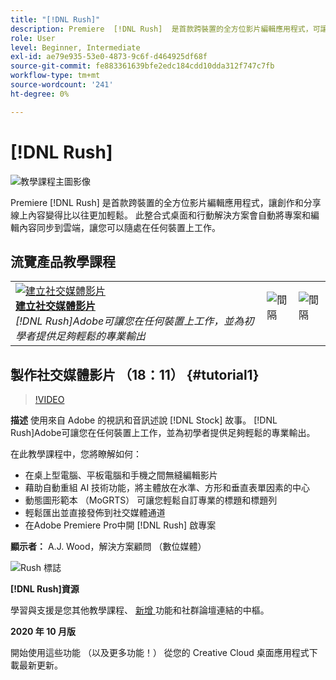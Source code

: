```yaml
---
title: "[!DNL Rush]"
description: Premiere  [!DNL Rush]  是首款跨裝置的全方位影片編輯應用程式，可讓創作和分享線上內容變得比以往更加輕鬆
role: User
level: Beginner, Intermediate
exl-id: ae79e935-53e0-4873-9c6f-d464925df68f
source-git-commit: fe883361639bfe2edc184cdd10dda312f747c7fb
workflow-type: tm+mt
source-wordcount: '241'
ht-degree: 0%

---
```


# [!DNL Rush]

![教學課程主圖影像](../assets/Rush.jpg)

Premiere [!DNL Rush] 是首款跨裝置的全方位影片編輯應用程式，讓創作和分享線上內容變得比以往更加輕鬆。 此整合式桌面和行動解決方案會自動將專案和編輯內容同步到雲端，讓您可以隨處在任何裝置上工作。

## 流覽產品教學課程

<table style="table-layout:fixed">
<tr>
 <td>
   <a href="rush.md#tutorial1">
      <img alt="建立社交媒體影片" src="../assets/rush_socialMediaAd_wood_thumbnail.jpg" />
   </a>
    <div>
   <a href="rush.md#tutorial1"><strong>建立社交媒體影片</strong></a>
    </div>
    <em>[!DNL Rush]Adobe可讓您在任何裝置上工作，並為初學者提供足夠輕鬆的專業輸出</em>
    <br>
  </td>
  <td>
    <img alt="間隔" src="../assets/Whitespacer.png" />
    <div>
    <br>
  </td>
  <td>
    <img alt="間隔" src="../assets/Whitespacer.png" />
    <div>
    <br>
  </td>
</tr>
</table>

## 製作社交媒體影片 （18：11） {#tutorial1}

>[!VIDEO](https://video.tv.adobe.com/v/326900?hidetitle=true)

**描述**
使用來自 Adobe 的視訊和音訊述說 [!DNL Stock] 故事。 [!DNL Rush]Adobe可讓您在任何裝置上工作，並為初學者提供足夠輕鬆的專業輸出。

在此教學課程中，您將瞭解如何：
* 在桌上型電腦、平板電腦和手機之間無縫編輯影片
* 藉助自動重組 AI 技術功能，將主體放在水準、方形和垂直表單因素的中心
* 動態圖形範本 （MoGRTS） 可讓您輕鬆自訂專業的標題和標題列
* 輕鬆匯出並直接發佈到社交媒體通道
* 在Adobe Premiere Pro中開 [!DNL Rush] 啟專案

**顯示者：**
A.J. Wood，解決方案顧問 （數位媒體）

![Rush 標誌](../assets/ru_appicon_96.png)

**[!DNL Rush]資源**

[](https://helpx.adobe.com/support/premiere-rush.html)學習與支援是您其他教學課程、 [ 新增 ](https://helpx.adobe.com/premiere-rush/user-guide.html/premiere-rush/help/whats-new.ug.html) 功能和社群論壇連結的中樞。

**2020 年 10 月版**

開始使用這些功能 （以及更多功能！） 從您的 Creative Cloud 桌面應用程式下載最新更新。
